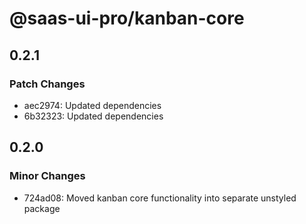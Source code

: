 # @saas-ui-pro/kanban-core

## 0.2.1

### Patch Changes

- aec2974: Updated dependencies
- 6b32323: Updated dependencies

## 0.2.0

### Minor Changes

- 724ad08: Moved kanban core functionality into separate unstyled package
